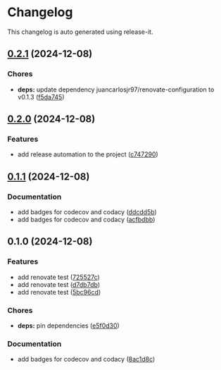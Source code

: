 # Changelog

This changelog is auto generated using release-it.


## [0.2.1](https://github.com/juancarlosjr97/renovate-configuration-test/compare/0.2.0...0.2.1) (2024-12-08)

### Chores

* **deps:** update dependency juancarlosjr97/renovate-configuration to v0.1.3 ([f5da745](https://github.com/juancarlosjr97/renovate-configuration-test/commit/f5da7457892307a2b5580259c579d5573f2a68ac))

## [0.2.0](https://github.com/juancarlosjr97/renovate-configuration-test/compare/0.1.1...0.2.0) (2024-12-08)

### Features

* add release automation to the project ([c747290](https://github.com/juancarlosjr97/renovate-configuration-test/commit/c747290513b01801b2ead92121cd505164961a49))

## [0.1.1](https://github.com/juancarlosjr97/renovate-configuration-test/compare/0.1.0...0.1.1) (2024-12-08)

### Documentation

* add badges for codecov and codacy ([ddcdd5b](https://github.com/juancarlosjr97/renovate-configuration-test/commit/ddcdd5b8cd57c3dc52eceb73e216f45b07b1c43b))
* add badges for codecov and codacy ([acfbdbb](https://github.com/juancarlosjr97/renovate-configuration-test/commit/acfbdbbf17c4c9927171936d418a910a1131ed99))

## 0.1.0 (2024-12-08)

### Features

* add renovate test ([725527c](https://github.com/juancarlosjr97/renovate-configuration-test/commit/725527c711ecd2df324cec462efe58afc0e2daee))
* add renovate test ([d7db7db](https://github.com/juancarlosjr97/renovate-configuration-test/commit/d7db7dbc3b1b2714b459f0953c0dfded87e88e76))
* add renovate test ([5bc96cd](https://github.com/juancarlosjr97/renovate-configuration-test/commit/5bc96cd89fa9ecbe5e60caefa0d4f33c66330c4d))

### Chores

* **deps:** pin dependencies ([e5f0d30](https://github.com/juancarlosjr97/renovate-configuration-test/commit/e5f0d3076d0fdaee69afdb1c47dc23dca727cfcd))

### Documentation

* add badges for codecov and codacy ([8ac1d8c](https://github.com/juancarlosjr97/renovate-configuration-test/commit/8ac1d8c8d5e2eedfbf23095b73fdb1827d3e2fe0))
